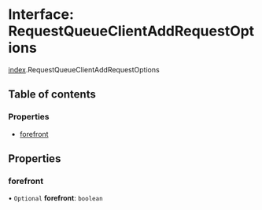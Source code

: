 # Interface: RequestQueueClientAddRequestOptions

[index](../modules/index.md).RequestQueueClientAddRequestOptions

## Table of contents

### Properties

- [forefront](index.RequestQueueClientAddRequestOptions.md#forefront)

## Properties

### <a id="forefront" name="forefront"></a> forefront

• `Optional` **forefront**: `boolean`
